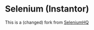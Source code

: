 # Selenium (Instantor)

This is a (changed) fork from [SeleniumHQ](https://github.com/SeleniumHQ/selenium)
